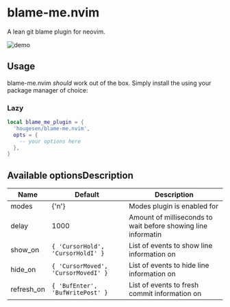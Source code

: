 # blame-me.nvim

A lean git blame plugin for neovim.

![demo](assets/demo.gif?raw=true)

## Usage

blame-me.nvim _should_ work out of the box. Simply install the using your package manager of choice:

### Lazy

```lua
local blame_me_plugin = {
  'hougesen/blame-me.nvim',
  opts = {
    -- your options here
  },
}
```

## Available optionsDescription

| Name       | Default                             | Description                                                   |
| ---------- | ----------------------------------- | ------------------------------------------------------------- |
| modes      | {'n'}                               | Modes plugin is enabled for                                   |
| delay      | 1000                                | Amount of milliseconds to wait before showing line informatin |
| show_on    | `{ 'CursorHold', 'CursorHoldI' }`   | List of events to show line information on                    |
| hide_on    | `{ 'CursorMoved', 'CursorMovedI' }` | List of events to hide line information on                    |
| refresh_on | `{ 'BufEnter', 'BufWritePost' }`    | List of events to fresh commit information on                 |
